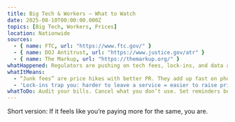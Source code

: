 ```yaml
---
title: Big Tech & Workers — What to Watch
date: 2025-08-10T00:00:00.000Z
topics: [Big Tech, Workers, Prices]
location: Nationwide
sources:
  - { name: FTC, url: "https://www.ftc.gov/" }
  - { name: DOJ Antitrust, url: "https://www.justice.gov/atr" }
  - { name: The Markup, url: "https://themarkup.org/" }
whatHappened: Regulators are pushing on tech fees, lock‑ins, and data abuse. Companies push back. You pay the difference.
whatItMeans:
  - “Junk fees” are price hikes with better PR. They add up fast on phone, internet, streaming, tickets.
  - 'Lock‑ins trap you: harder to leave a service = easier to raise prices later. Workers feel it in scheduling and control.'
whatToDo: Audit your bills. Cancel what you don’t use. Set reminders before free trials end. Complain in writing—refunds happen when there’s a paper trail.
---
```


Short version: If it feels like you’re paying more for the same, you are.


